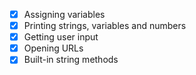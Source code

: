 - [x] Assigning variables
- [x] Printing strings, variables and numbers
- [x] Getting user input
- [x] Opening URLs
- [x] Built-in string methods
